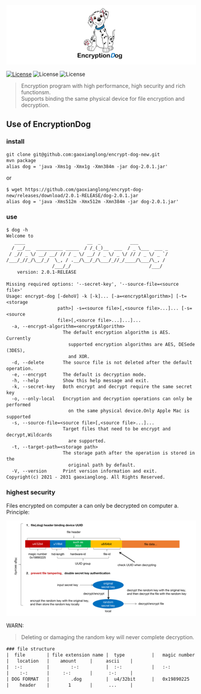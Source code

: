 <div align=center><img src="https://github.com/gaoxianglong/encryption-dog/blob/master/resources/logo.png"/></div>

[![License](https://img.shields.io/badge/license-Apache%202-4EB1BA.svg)](https://www.apache.org/licenses/LICENSE-2.0.html) ![License](https://img.shields.io/badge/build-passing-brightgreen.svg) ![License](https://img.shields.io/badge/version-2.0.1--RELEASE-blue)
> Encryption program with high performance, high security and rich functionsm.<br/>
> Supports binding the same physical device for file encryption and decryption.<br/>

## Use of EncryptionDog
### install
```shell
git clone git@github.com:gaoxianglong/encrypt-dog-new.git
mvn package
alias dog = 'java -Xms1g -Xmx1g -Xmn384m -jar dog-2.0.1.jar'
```
or
```shell
$ wget https://github.com/gaoxianglong/encrypt-dog-new/releases/download/2.0.1-RELEASE/dog-2.0.1.jar
alias dog = 'java -Xms512m -Xmx512m -Xmn384m -jar dog-2.0.1.jar'
```
### use
```shell
$ dog -h
Welcome to
   ____                       __  _           ___
  / __/__  __________ _____  / /_(_)__  ___  / _ \___  ___ _
 / _// _ \/ __/ __/ // / _ \/ __/ / _ \/ _ \/ // / _ \/ _ `/
/___/_//_/\__/_/  \_, / .__/\__/_/\___/_//_/____/\___/\_, /
                 /___/_/                             /___/
	version: 2.0.1-RELEASE

Missing required options: '--secret-key', '--source-file=<source file>'
Usage: encrypt-dog [-dehoV] -k [-k]... [-a=<encryptAlgorithm>] [-t=<storage
                   path>] -s=<source file>[,<source file>...]... [-s=<source
                   file>[,<source file>...]...]...
  -a, --encrypt-algorithm=<encryptAlgorithm>
                     The default encryption algorithm is AES. Currently
                       supported encryption algorithms are AES, DESede (3DES),
                       and XOR.
  -d, --delete       The source file is not deleted after the default operation.
  -e, --encrypt      The default is decryption mode.
  -h, --help         Show this help message and exit.
  -k, --secret-key   Both encrypt and decrypt require the same secret key
  -o, --only-local   Encryption and decryption operations can only be performed
                       on the same physical device.Only Apple Mac is supported
  -s, --source-file=<source file>[,<source file>...]...
                     Target files that need to be encrypt and decrypt,Wildcards
                       are supported.
  -t, --target-path=<storage path>
                     The storage path after the operation is stored in the
                       original path by default.
  -V, --version      Print version information and exit.
Copyright(c) 2021 - 2031 gaoxianglong. All Rights Reserved.
```
### highest security
Files encrypted on computer a can only be decrypted on computer a.<br/>
Principle:
<div align=center><img src="https://github.com/gaoxianglong/encryption-dog/blob/master/resources/hs.png"/></div>

WARN:
> Deleting or damaging the random key will never complete decryption.<br/>
```
### file structure
|  file        | file extension name |  type          |   magic number |   location   |    amount     |     ascii    |
|  :-:         |        :-:          |  :-:           |   :-:          |    :-:       |     :-:       |      :-:     |
| DOG FORMAT   |        .dog         |  u4/32bit      |   0x19890225   |    header    |       1       |      ...     |
